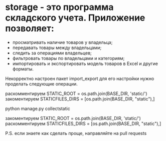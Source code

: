 # storage - это программа складского учета. Приложение позволяет:
- просматривать наличие товаров у владельца;
- передавать товары между владельцами;
- следить за операциями владельцев;
- фильтровать товары по владельцами и категориям;
- импортировать и экспортировать модель товаров в Excel и другие форматы.

Некорректно настроен пакет import_export
для его настройки нужно проделать следующие операции.

раскомментируем
STATIC_ROOT = os.path.join(BASE_DIR, 'static/')
закоментируем
STATICFILES_DIRS = [os.path.join(BASE_DIR, "static"),]

python manage.py collectstatic

закоментируем
STATIC_ROOT = os.path.join(BASE_DIR, 'static/')
раскомментируем
STATICFILES_DIRS = [os.path.join(BASE_DIR, "static"),]

P.S. если знаете как сделать проще, направляйте на pull requests
